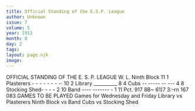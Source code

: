 ```yaml
---
title: Official Standing of the E.S.P. League
author: Unknown
issue: 7
volume: 5
year: 1913
month: 8
day: 2
tags:
layout: page.njk
image:
---
```

 OFFICIAL STANDING OF THE E. S. P. LEAGUE   W. L.   Ninth Block 11 1   Plasterers - - - - - - - -· 10 2 Library __________ 8 4   Cubs -- ----- -- --- 4 8 Stocking Shed- - - - 2 10   Band ---- ------- - 1 11   Pct. 917   8B~ 61)7 3:-rn   167 083   GAMES TO BE PLAYED Games for Wednesday and Friday   Library vs Plasterers Ninth Block vs Band Cubs vs Stocking Shed   




